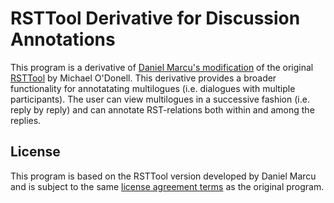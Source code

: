 RSTTool Derivative for Discussion Annotations
=============================================

This program is a derivative of [Daniel Marcu's
modification](http://www.isi.edu/publications/licensed-sw/RSTTool/) of
the original [RSTTool](http://www.wagsoft.com/RSTTool/) by Michael
O'Donell.  This derivative provides a broader functionality for
annotatating multilogues (i.e. dialogues with multiple participants).
The user can view multilogues in a successive fashion (i.e. reply by
reply) and can annotate RST-relations both within and among the
replies.


License
-------

This program is based on the RSTTool version developed by Daniel Marcu
and is subject to the same [license agreement
terms](http://www.isi.edu/publications/licensed-sw/RSTTool/) as the
original program.
